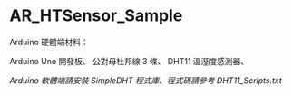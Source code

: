 # AR_HTSensor_Sample

Arduino 硬體端材料：

Arduino Uno 開發板、
公對母杜邦線 3 條、
DHT11 溫溼度感測器、

_Arduino 軟體端請安裝 SimpleDHT 程式庫_、_程式碼請參考 DHT11_Scripts.txt_

